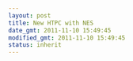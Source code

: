 ```yaml
---
layout: post
title: New HTPC with NES
date_gmt: 2011-11-10 15:49:45
modified_gmt: 2011-11-10 15:49:45
status: inherit
---
```


